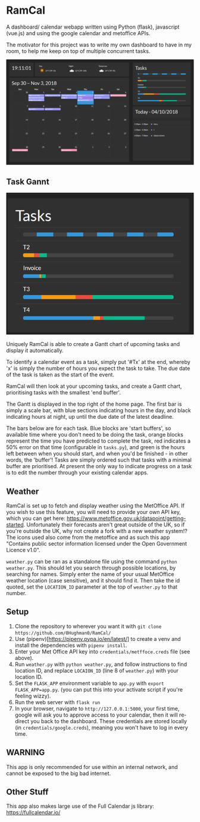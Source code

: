 # RamCal

A dashboard/ calendar webapp written using Python (flask), javascript (vue.js) and using the google calendar and metoffice APIs.

The motivator for this project was to write my own dashboard to have in my room, to help me keep on top of multiple
concurrent tasks.

![Overview](https://raw.githubusercontent.com/0Hughman0/RamCal/master/screenshots/screenshot.png "RamCal")

## Task Gannt

![Gantt](https://raw.githubusercontent.com/0Hughman0/RamCal/master/screenshots/gantt.png "Gantt")

Uniquely RamCal is able to create a Gantt chart of upcoming tasks and display it automatically.

To identify a calendar event as a task, simply put '#Tx' at the end, whereby 'x' is simply the number of hours you
expect the task to take. The due date of the task is taken as the start of the event.

RamCal will then look at your upcoming tasks, and create a Gantt chart, prioritising tasks with the smallest
'end buffer'.

The Gantt is displayed in the top right of the home page. The first bar is simply a scale bar, with blue sections
indicating hours in the day, and black indicating hours at night, up until the due date of the latest deadline.

The bars below are for each task. Blue blocks are 'start buffers', so available time where you don't need to be doing
the task, orange blocks represent the time you have predicted to complete the task, red indicates a 50% error on that
time (configurable in `tasks.py`), and green is the hours left between when you should start, and when you'd be
finished - in other words, the 'buffer'! Tasks are simply ordered such that tasks with a minimal buffer are prioritised.
At present the only way to indicate progress on a task is to edit the number through your existing calendar apps.

## Weather

RamCal is set up to fetch and display weather using the MetOffice API. If you wish to use this feature, you will need
to provide your own API key, which you can get here: https://www.metoffice.gov.uk/datapoint/getting-started.
Unfortunately their forecasts aren't great outside of the UK, so if you're outside the UK, why not create a fork with a
new weather system!? The icons used also come from the metoffice and as such this app "Contains public sector
information licensed under the Open Government Licence v1.0".

`weather.py` can be ran as a standalone file using the command `python weather.py`. This should let you search through
possible locations, by searching for names. Simply enter the name of your usual MetOffice weather location
(case sensitive), and it should find it. Then take the id quoted, set the `LOCATION_ID` parameter at the top of
`weather.py` to that number.

## Setup

1. Clone the repository to wherever you want it with `git clone https://github.com/0Hughman0/RamCal/`
2. Use (pipenv)[https://pipenv.pypa.io/en/latest/] to create a venv and install the dependencies with `pipenv install`.
4. Enter your Met Office API key into `credentials/metffoce.creds` file (see above).
5. Run `weather.py` with `python weather.py`, and follow instructions to find location ID, and replace `LOCAION_ID` (line 8 of `weather.py`) with
your location ID.
6. Set the `FLASK_APP` environment variable to `app.py` with `export FLASK_APP=app.py`. (you can put this into your activate script if you're feeling wizzy).
7. Run the web server with `flask run`
8. In your browser, navigate to `http://127.0.0.1:5000`, your first time, google will ask you to approve access to your
calendar, then it will re-direct you back to the dashboard. These credentials are stored locally (in
`credentials/google.creds`), meaning you won't have to log in every time.


## WARNING

This app is only recommended for use within an internal network, and cannot be exposed to the big bad internet.

## Other Stuff

This app also makes large use of the Full Calendar js library: https://fullcalendar.io/